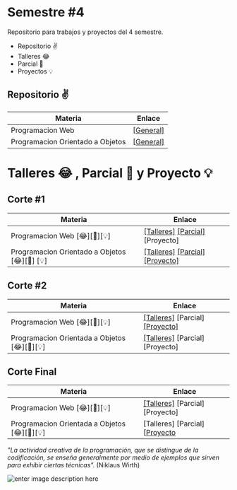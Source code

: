 # Semestre #4 

Repositorio para trabajos y proyectos del 4 semestre.
* Repositorio ✌
* Talleres     😂
* Parcial 		🎈
* Proyectos 💡

## Repositorio ✌
| Materia | Enlace |
| ---------- | -------------|
| Programacion Web | [[General]](https://github.com/You7Cris/-4-Semestre/tree/master/Programaci%C3%B3n%20Web)|
|Programacion Orientado a Objetos | [[General]](https://github.com/You7Cris/-4-Semestre/tree/master/Proyectos%20Programacion%20Orientado%20a%20Objetos)


# Talleres  😂 , Parcial 🎈 y Proyecto 💡

## Corte #1

| Materia | Enlace |
|----------|------------|
|Programacion Web [😂][🎈][💡] |[[Talleres]](https://github.com/You7Cris/-4-Semestre/tree/master/Programaci%C3%B3n%20Web/Corte%201) [[Parcial]](https://github.com/You7Cris/-4-Semestre/tree/master/Programaci%C3%B3n%20Web/Corte%201/Parcial) [Proyecto]
|Programacion Orientado a Objetos [😂][🎈] [💡]| [[Talleres]](https://github.com/You7Cris/-4-Semestre/tree/master/Proyectos%20Programacion%20Orientado%20a%20Objetos/1%20Corte) [[Parcial]](https://github.com/You7Cris/-4-Semestre/tree/master/Proyectos%20Programacion%20Orientado%20a%20Objetos/1%20Corte/Parcial/Paquete1) [[Proyecto]](https://github.com/You7Cris/-4-Semestre/tree/master/Proyectos%20Programacion%20Orientado%20a%20Objetos/1%20Corte/ProyectoPrimerCorte/Cinema)

## Corte #2

|Materia | Enlace |
|---------|----------|
|Programacion Web [😂][🎈][💡] | [[Talleres]](https://github.com/You7Cris/-4-Semestre/tree/master/Programaci%C3%B3n%20Web/Corte%202) [Parcial] [[Proyecto]](https://github.com/You7Cris/-4-Semestre/tree/master/Programaci%C3%B3n%20Web/Corte%202/Proyecto/CarritoCompras)
|Programacion Orientada a Objetos [😂][🎈][💡]|[[Talleres]](https://github.com/You7Cris/-4-Semestre/tree/master/Proyectos%20Programacion%20Orientado%20a%20Objetos/2%20Corte) [Parcial] [Proyecto]

## Corte Final

 Materia | Enlace |
|-----------|-----------|
|Programacion Web [😂][🎈][💡]| [[Talleres]](https://github.com/You7Cris/-4-Semestre/tree/master/Proyectos%20Programacion%20Orientado%20a%20Objetos/3%20Corte/Swing/src) [Parcial] [Proyecto]|
|Programacion Orientada a Objetos [😂][🎈][💡] | [Talleres] [Parcial] [[Proyecto](https://github.com/You7Cris/-4-Semestre/blob/master/Proyectos%20Programacion%20Orientado%20a%20Objetos/Poo.md)


*"La actividad creativa de la programación, que se distingue de la codificación, se enseña generalmente por medio de ejemplos que sirven para exhibir ciertas técnicas".* (Niklaus Wirth)

![enter image description here](https://lh3.googleusercontent.com/52EZ5Xp42DP4tsmMMF9boYZX1TifpAS5tumXqNiae_5hjYDfu3PRVDk1GcDh-cgRy1pLc2XAARAc)


